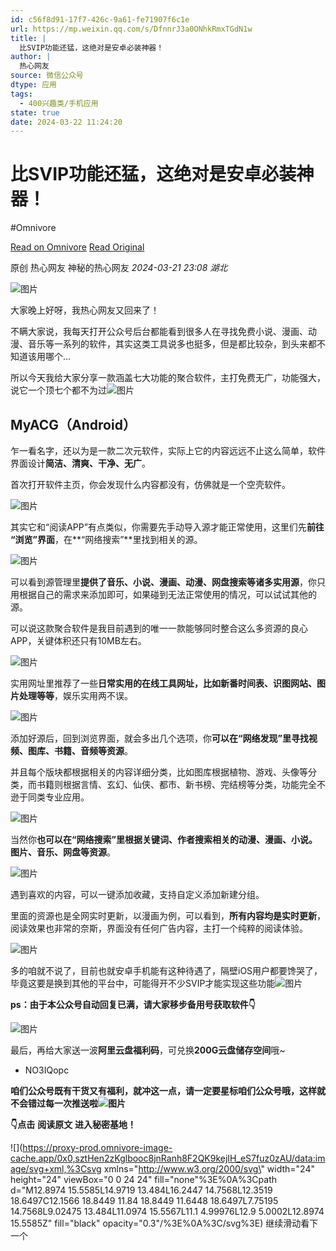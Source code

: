 ```yaml
---
id: c56f8d91-17f7-426c-9a61-fe71907f6c1e
url: https://mp.weixin.qq.com/s/DfnnrJ3a0ONhkRmxTGdN1w
title: |
  比SVIP功能还猛，这绝对是安卓必装神器！
author: |
  热心网友
source: 微信公众号
dtype: 应用
tags:
  - 400兴趣类/手机应用
state: true
date: 2024-03-22 11:24:20
---
```



# 比SVIP功能还猛，这绝对是安卓必装神器！
#Omnivore

[Read on Omnivore](https://omnivore.app/me/https-mp-weixin-qq-com-s-dfnnr-j-3-a-0-o-nhk-rmx-t-gd-n-1-w-18e64301414)
[Read Original](https://mp.weixin.qq.com/s/DfnnrJ3a0ONhkRmxTGdN1w)

原创  热心网友  神秘的热心网友 _2024-03-21 23:08_ _湖北_ 

![图片](https://proxy-prod.omnivore-image-cache.app/0x0,s46czCcCYwqq-Q6y7-koRpy3TjVNf6H9k2Jo0n2L7bO4/https://mmbiz.qpic.cn/mmbiz_gif/jmhESDe15k4rLibEtjJzmTVtC4aSwWXgXdh8LyVZRNnl2DINxjy8s0EOj0oRFUWXQDk1luHc0f3j6mMh1yXozSA/640?wx_fmt=gif&wxfrom=5&wx_lazy=1&random=0.22252756510455995)  

大家晚上好呀，我热心网友又回来了！

不瞒大家说，我每天打开公众号后台都能看到很多人在寻找免费小说、漫画、动漫、音乐等一系列的软件，其实这类工具说多也挺多，但是都比较杂，到头来都不知道该用哪个...

所以今天我给大家分享一款涵盖七大功能的聚合软件，主打免费无广，功能强大，说它一个顶七个都不为过![图片](https://proxy-prod.omnivore-image-cache.app/0x0,s5tqgTDaYVxo5I1RMxurNRP8dwcMTTvInwy5eYkLJpEs/https://res.wx.qq.com/t/wx_fed/we-emoji/res/v1.3.10/assets/newemoji/2_06.png)

## **MyACG（Android）**

乍一看名字，还以为是一款二次元软件，实际上它的内容远远不止这么简单，软件界面设计**简洁、清爽、干净、无广**。

首次打开软件主页，你会发现什么内容都没有，仿佛就是一个空壳软件。

![图片](https://proxy-prod.omnivore-image-cache.app/0x0,sz82MP-bZQ0ab7ffcydtg6IaVCA7H3-R2I-7ZBUkDScQ/https://mmbiz.qpic.cn/sz_mmbiz_png/VSpOBPbVdV436AicG5kiajJqviavyG0Dclh5pxBc1cibMyhSPPADBR5cQ4YNL5fs3Pg03htoBX8Be0tFMk5YxIDeeA/640?wx_fmt=png&from=appmsg)

其实它和“阅读APP”有点类似，你需要先手动导入源才能正常使用，这里们先**前往** **“浏览”界面**，在**“网络搜索”**里找到相关的源。

![图片](https://proxy-prod.omnivore-image-cache.app/0x0,s97H5SGQ5N5CnMOwiHEIBsMTWM6ve2IIRCkRTfU5flj0/https://mmbiz.qpic.cn/sz_mmbiz_png/VSpOBPbVdV436AicG5kiajJqviavyG0DclhlaLeyvgvSSj9KR22DxearCaMXagELbq3NZn10ricWL0JYTxjgbc99ZA/640?wx_fmt=png&from=appmsg)

可以看到源管理里**提供了音乐、小说、漫画、动漫、网盘搜索等诸多实用源**，你只用根据自己的需求来添加即可，如果碰到无法正常使用的情况，可以试试其他的源。

可以说这款聚合软件是我目前遇到的唯一一款能够同时整合这么多资源的良心APP，关键体积还只有10MB左右。

![图片](https://proxy-prod.omnivore-image-cache.app/0x0,s-rf0dAQGGMEjGdv2JQuyRBUUe7-zEnr6lKhzl6q3yhQ/https://mmbiz.qpic.cn/sz_mmbiz_png/VSpOBPbVdV436AicG5kiajJqviavyG0Dclh8Wx8UOibicKQvESOhh6Y1J2lSP5DDSgia3O9Mtg4V2ULicnpZLmZmkLZ1Q/640?wx_fmt=png&from=appmsg)

实用网址里推荐了一些**日常实用的在线工具网址，比如新番时间表、识图网站、图片处理等等**，娱乐实用两不误。

![图片](https://proxy-prod.omnivore-image-cache.app/0x0,sETUQoBJs3VhYdNa0HE65cONDxuZM6GqQeb3gDKddpjs/https://mmbiz.qpic.cn/sz_mmbiz_png/VSpOBPbVdV436AicG5kiajJqviavyG0Dclh1LpR882IZXbw2W1unDP1d8BBdrSA3MDaIAR6oR9uIHQoy2KsuJMC1A/640?wx_fmt=png&from=appmsg)

添加好源后，回到浏览界面，就会多出几个选项，你**可以在“网络发现”里寻找视频、图库、书籍、音频等资源**。

并且每个版块都根据相关的内容详细分类，比如图库根据植物、游戏、头像等分类，而书籍则根据言情、玄幻、仙侠、都市、新书榜、完结榜等分类，功能完全不逊于同类专业应用。

![图片](https://proxy-prod.omnivore-image-cache.app/0x0,sVG4iyq8I31kDBUFQgCIG4BjmYzXLvmRRtyYwIWW-oyo/https://mmbiz.qpic.cn/sz_mmbiz_png/VSpOBPbVdV436AicG5kiajJqviavyG0DclhsmaZ5mmicIC9bGTw1fykbpkKCEkhuUAeLvbsqRoeLau58RamH5kAsDw/640?wx_fmt=png&from=appmsg)

当然你**也可以在“网络搜索”里根据关键词、作者搜索相关的动漫、漫画、小说。图片、音乐、网盘等资源**。

![图片](https://proxy-prod.omnivore-image-cache.app/0x0,sEtDBR4KI4q9ZMBBejA-K9maeDOuW3cpaDQ4bRAB8ZBs/https://mmbiz.qpic.cn/sz_mmbiz_png/VSpOBPbVdV436AicG5kiajJqviavyG0Dclhr2YbMPnFFibTpQQA8MKWdYv76fkwF04orCqbiamR0A1UnUTcnUQkkQzQ/640?wx_fmt=png&from=appmsg)

遇到喜欢的内容，可以一键添加收藏，支持自定义添加新建分组。

里面的资源也是全网实时更新，以漫画为例，可以看到，**所有内容均是实时更新**，阅读效果也非常的奈斯，界面没有任何广告内容，主打一个纯粹的阅读体验。

![图片](https://proxy-prod.omnivore-image-cache.app/0x0,syqLjBKwP_-Wqu5x1Fb3mlHKj0MUIAwEK2PZuThosU84/https://mmbiz.qpic.cn/sz_mmbiz_png/VSpOBPbVdV436AicG5kiajJqviavyG0DclhLt8ciccEiaXricymD5Q90gKUeYKCvpicyjspeVPC8GwjotxBvPZic2FOFAA/640?wx_fmt=png&from=appmsg)

多的咱就不说了，目前也就安卓手机能有这种待遇了，隔壁iOS用户都要馋哭了，毕竟这要是换到其他的平台中，可能得开不少SVIP才能实现这些功能![图片](https://proxy-prod.omnivore-image-cache.app/0x0,sTv2iZsQXb32djUw2QyVOT2GtR0hi_CJOXWLqXVgc9lQ/https://res.wx.qq.com/t/wx_fed/we-emoji/res/v1.3.10/assets/newemoji/Watermelon.png)

**ps：由于本公众号自动回复已满，请大家移步备用号获取软件👇**  

![图片](https://proxy-prod.omnivore-image-cache.app/0x0,sxSmMadBjlEgBFApQ64symFH5PueZHUpIVu-zSglpHDo/https://mmbiz.qpic.cn/mmbiz_png/ZlfaRjT8TYJYQPFibpYR8Nq4XPWBzQ5Ur6I1WoggOX4RKsEDZBspX9HRG5G5Mibt8cfBGDCFlicA7icNDkGsP3l7mg/640?wx_fmt=png&wxfrom=5&wx_lazy=1&wx_co=1&tp=wxpic)

最后，再给大家送一波**阿里云盘福利码**，可兑换**200G云盘储存空间**哦\~

* NO3IQopc

**咱们公众号既有干货又有福利，就冲这一点，请一定要星标咱们公众号哦，这样就不会错过每一次推送啦![图片](https://proxy-prod.omnivore-image-cache.app/0x0,s0oaoC6KWQkNBXzKI6l7b6E5mE4QND_o30AXbFRIh7hQ/https://mmbiz.qpic.cn/sz_mmbiz_png/VSpOBPbVdV55GXnyAnQ2XIMuXEgY2qpGqMFbPRQraM7RGZJicUic4ibpo93H3lo4vmS5t3bxszT9IRibjjVYCUiaM4g/640?wx_fmt=png)**  

**👇点击** **阅读原文** **进入秘密基地！**

![](https://proxy-prod.omnivore-image-cache.app/0x0,sztHen2zKglbooc8jnRanh8F2QK9kejIH_eS7fuz0zAU/data:image/svg+xml,%3Csvg xmlns=\"http://www.w3.org/2000/svg\" width=\"24\" height=\"24\" viewBox=\"0 0 24 24\" fill=\"none\"%3E%0A%3Cpath d=\"M12.8974 15.5585L14.9719 13.484L16.2447 14.7568L12.3519 18.6497C12.1566 18.8449 11.84 18.8449 11.6448 18.6497L7.75195 14.7568L9.02475 13.484L11.0974 15.5567L11.1 4.99976L12.9 5.0002L12.8974 15.5585Z\" fill=\"black\" opacity=\"0.3\"/%3E%0A%3C/svg%3E) 继续滑动看下一个 



